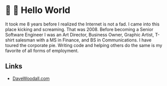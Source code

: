 # 🌊 👋 Hello World

It took me 8 years before I realized the Internet is not a fad. I came into this place kicking and screaming. That was 2008. Before becoming a Senior Software Engineer I was an Art Director, Business Owner, Graphic Artist, T-shirt salesman with a MS in Finance, and BS in Communications. I have toured the corporate pie. Writing code and helping others do the same is my favorite of all forms of employment.

## Links
- [DaveWoodall.com](http://www.davewoodall.com)

